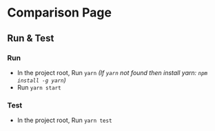# Comparison Page

## Run & Test

### Run

- In the project root, Run `yarn` _(If `yarn` not found then install yarn: `npm install -g yarn`)_
- Run `yarn start`

### Test

- In the project root, Run `yarn test`

